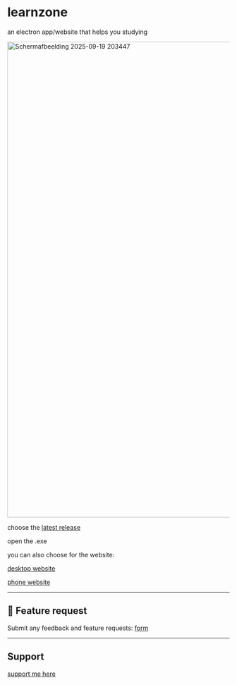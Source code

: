 # learnzone
an electron app/website that helps you studying

<img width="1919" height="1079" alt="Schermafbeelding 2025-09-19 203447" src="https://github.com/user-attachments/assets/806044aa-68f5-41af-92ad-8f5ba7a37653" />



choose the [latest release](https://github.com/heegarthur/learnzone/releases)


open the .exe

you can also choose for the website:


[desktop website](https://heegarthur.github.io/learnzone/)

[phone website](https://heegarthur.github.io/learnzone/phone_version/phone.html)



---

## 💬 Feature request
Submit any feedback and feature requests: 
[form](https://docs.google.com/forms/d/e/1FAIpQLSeEaSqr6L2pTQDarLO__wZtefVuemrhMb8RDdX6vQSWNEjZzQ/viewform?usp=header/)

---

## Support

[support me here](https://buymeacoffee.com/ivocreator)
